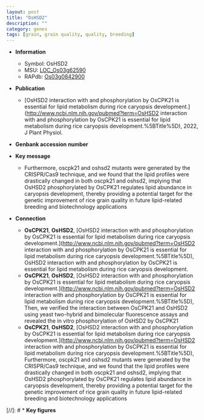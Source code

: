 ```yaml
---
layout: post
title: "OsHSD2"
description: ""
category: genes
tags: [grain, grain quality, quality, breeding]
---
```


* **Information**  
    + Symbol: OsHSD2  
    + MSU: [LOC_Os03g62590](http://rice.uga.edu/cgi-bin/ORF_infopage.cgi?orf=LOC_Os03g62590)  
    + RAPdb: [Os03g0842900](http://rapdb.dna.affrc.go.jp/viewer/gbrowse_details/irgsp1?name=Os03g0842900)  

* **Publication**  
    + [OsHSD2 interaction with and phosphorylation by OsCPK21 is essential for lipid metabolism during rice caryopsis development.](http://www.ncbi.nlm.nih.gov/pubmed?term=OsHSD2 interaction with and phosphorylation by OsCPK21 is essential for lipid metabolism during rice caryopsis development.%5BTitle%5D), 2022, J Plant Physiol.

* **Genbank accession number**  

* **Key message**  
    + Furthermore, oscpk21 and oshsd2 mutants were generated by the CRISPR/Cas9 technique, and we found that the lipid profiles were drastically changed in both oscpk21 and oshsd2, implying that OsHSD2 phosphorylated by OsCPK21 regulates lipid abundance in caryopsis development, thereby providing a potential target for the genetic improvement of rice grain quality in future lipid-related breeding and biotechnology applications

* **Connection**  
    + __OsCPK21__, __OsHSD2__, [OsHSD2 interaction with and phosphorylation by OsCPK21 is essential for lipid metabolism during rice caryopsis development.](http://www.ncbi.nlm.nih.gov/pubmed?term=OsHSD2 interaction with and phosphorylation by OsCPK21 is essential for lipid metabolism during rice caryopsis development.%5BTitle%5D), OsHSD2 interaction with and phosphorylation by OsCPK21 is essential for lipid metabolism during rice caryopsis development.
    + __OsCPK21__, __OsHSD2__, [OsHSD2 interaction with and phosphorylation by OsCPK21 is essential for lipid metabolism during rice caryopsis development.](http://www.ncbi.nlm.nih.gov/pubmed?term=OsHSD2 interaction with and phosphorylation by OsCPK21 is essential for lipid metabolism during rice caryopsis development.%5BTitle%5D),  Then, we verified the interaction between OsCPK21 and OsHSD2 using yeast two-hybrid and bimolecular fluorescence assays and revealed the in vitro phosphorylation of OsHSD2 by OsCPK21
    + __OsCPK21__, __OsHSD2__, [OsHSD2 interaction with and phosphorylation by OsCPK21 is essential for lipid metabolism during rice caryopsis development.](http://www.ncbi.nlm.nih.gov/pubmed?term=OsHSD2 interaction with and phosphorylation by OsCPK21 is essential for lipid metabolism during rice caryopsis development.%5BTitle%5D),  Furthermore, oscpk21 and oshsd2 mutants were generated by the CRISPR/Cas9 technique, and we found that the lipid profiles were drastically changed in both oscpk21 and oshsd2, implying that OsHSD2 phosphorylated by OsCPK21 regulates lipid abundance in caryopsis development, thereby providing a potential target for the genetic improvement of rice grain quality in future lipid-related breeding and biotechnology applications

[//]: # * **Key figures**  


